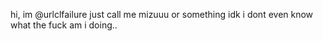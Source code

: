 hi, im @urlclfailure
just call me mizuuu or something idk
i dont even know what the fuck am i doing..
